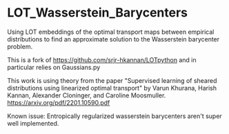 #  LOT_Wasserstein_Barycenters

Using LOT embeddings of the optimal transport maps between empirical distributions to find an approximate solution to the Wasserstein barycenter problem.

This is a fork of https://github.com/srjr-hkannan/LOTpython and in particular relies on Gaussians.py

This work is using theory from the paper "Supervised learning of sheared distributions using linearized optimal transport" by Varun Khurana, Harish Kannan, Alexander Cloninger, and Caroline Moosmuller. https://arxiv.org/pdf/2201.10590.pdf

Known issue: Entropically regularized wasserstein barycenters aren't super well implemented.
